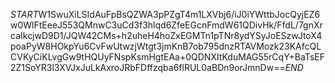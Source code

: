 $START$W1SwuXiLSIdAuFpBsQZWA3pPZgT4m1LXVbj6/iJ0iYWttbJocQyjEZ6w0WlFtEeeJ553QMnwC3uCd3f3hlqd6ZfeEGcnFmdW61QDivHk/FfdL/7gnXrcaIkcjwD9D1/JQW42CMs+h2uheH4hoZxEGMTn1pTNr8ydYSyJoESzwJtoX4poaPyW8HOkpYu6CvFwUtwzjWtgt3jmKnB7ob795dnzRTAVMozk23KAfcQLCVKyCiKLvgGw9tHQUyFNspKsmHgtEAa+0QDNXItKduMAG55rCqY+BaTsEF2Z1SoYR3l3XVJxJuLkAxroJRbFDffzqba6flRUL0aBDn9orJmnDw==$END$